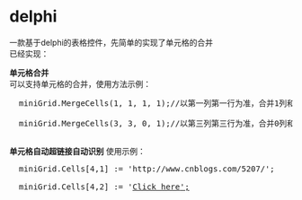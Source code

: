 # delphi
一款基于delphi的表格控件，先简单的实现了单元格的合并</br>
已经实现：</br>

<b>单元格合并</b><br>
可以支持单元格的合并，使用方法示例：<br>
<pre>
  miniGrid.MergeCells(1, 1, 1, 1);//以第一列第一行为准，合并1列和1行<br>
  miniGrid.MergeCells(3, 3, 0, 1);//以第三列第三行为准，合并0列和1行<br>
</pre>

<b>单元格自动超链接自动识别</b>
使用示例：<br>
<pre>
  miniGrid.Cells[4,1] := 'http://www.cnblogs.com/5207/';<br>
  miniGrid.Cells[4,2] := '<A href="http://www.cnblogs.com/5207/">Click here</ A>';<br>
</pre>
  



